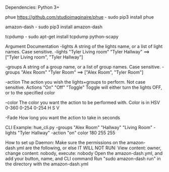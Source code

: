 Dependencies:
Python 3+


phue https://github.com/studioimaginaire/phue
    - sudo pip3 install phue

amazon-dash
    - sudo pip3 install amazon-dash

tcpdump
    - sudo apt-get install tcpdump python-scapy


Argument Documentation
-lights
    A string of the lights name, or a list of light names. Case sensitive.
    -lights "Tyler Living room" "Tyler Hallway" ==> ["Tyler Living room", "Tyler Hallway"]

-groups
    A string of a group name, or a list of group names. Case sensitive.
    -groups "Alex Room" "Tyler Room" ==> ["Alex Room", "Tyler Room"]

-action
    The action you wish the lights+groups to perform. Not case sensitive.
    Actions
        "On"
        "Off"
        "Toggle"    Toggle will either turn the lights OFF, or to the specified color

-color
    The color you want the action to be performed with. Color is in HSV
    0-360  0-254 0-254
      H       S     V
 
-Fade
    How long you want the action to take in seconds


CLI Example:
hue_cli.py -groups "Alex Room" "Hallway" "Living Room" -lights "Tyler Hallway" -action "on" color 180 255 255

How to set up Daemon:
Make sure the permissions on the amazon-dash.yml are the following, or else IT WILL NOT RUN: View content: owner, change content: nobody, execute: nobody
Open the amazon-dash.yml, and add your button, name, and CLI command
Run "sudo amazon-dash run" in the directory with the amazon-dash.yml

